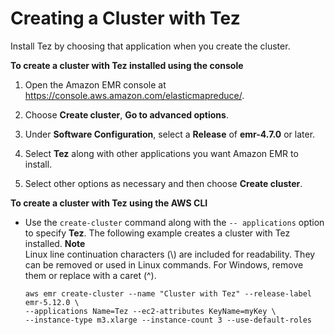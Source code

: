 # Creating a Cluster with Tez<a name="tez-create-cluster"></a>

Install Tez by choosing that application when you create the cluster\.<a name="emr-tez-create"></a>

**To create a cluster with Tez installed using the console**

1. Open the Amazon EMR console at [https://console\.aws\.amazon\.com/elasticmapreduce/](https://console.aws.amazon.com/elasticmapreduce/)\.

1. Choose **Create cluster**, **Go to advanced options**\.

1. Under **Software Configuration**, select a **Release** of **emr\-4\.7\.0** or later\.

1. Select **Tez** along with other applications you want Amazon EMR to install\.

1.  Select other options as necessary and then choose **Create cluster**\.

**To create a cluster with Tez using the AWS CLI**

+ Use the `create-cluster` command along with the `-- applications` option to specify **Tez**\. The following example creates a cluster with Tez installed\.
**Note**  
Linux line continuation characters \(\\\) are included for readability\. They can be removed or used in Linux commands\. For Windows, remove them or replace with a caret \(^\)\.

  ```
  aws emr create-cluster --name "Cluster with Tez" --release-label emr-5.12.0 \
  --applications Name=Tez --ec2-attributes KeyName=myKey \
  --instance-type m3.xlarge --instance-count 3 --use-default-roles
  ```